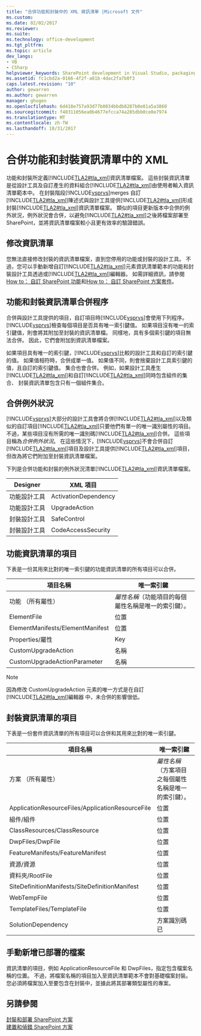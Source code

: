 ```yaml
---
title: "合併功能和封裝中的 XML 資訊清單 |Microsoft 文件"
ms.custom: 
ms.date: 02/02/2017
ms.reviewer: 
ms.suite: 
ms.technology: office-development
ms.tgt_pltfrm: 
ms.topic: article
dev_langs:
- VB
- CSharp
helpviewer_keywords: SharePoint development in Visual Studio, packaging
ms.assetid: fc1cbd2a-0166-4f2f-a81b-4dac2fa7b0f3
caps.latest.revision: "10"
author: gewarren
ms.author: gewarren
manager: ghogen
ms.openlocfilehash: 6d418e757a93d77b0034bbdb8287b0e81a5a3860
ms.sourcegitcommit: f40311056ea0b4677efcca74a285dbb0ce0e7974
ms.translationtype: MT
ms.contentlocale: zh-TW
ms.lasthandoff: 10/31/2017
---
```

# <a name="merging-xml-in-feature-and-package-manifests"></a>合併功能和封裝資訊清單中的 XML
  功能和封裝所定義[!INCLUDE[TLA2#tla_xml](../sharepoint/includes/tla2sharptla-xml-md.md)]資訊清單檔案。 這些封裝資訊清單是從設計工具及自訂產生的資料組合[!INCLUDE[TLA2#tla_xml](../sharepoint/includes/tla2sharptla-xml-md.md)]由使用者輸入資訊清單範本中。 在封裝階段[!INCLUDE[vsprvs](../sharepoint/includes/vsprvs-md.md)]merges 自訂[!INCLUDE[TLA2#tla_xml](../sharepoint/includes/tla2sharptla-xml-md.md)]陳述式與設計工具提供[!INCLUDE[TLA2#tla_xml](../sharepoint/includes/tla2sharptla-xml-md.md)]形成封裝[!INCLUDE[TLA2#tla_xml](../sharepoint/includes/tla2sharptla-xml-md.md)]資訊清單檔案。 類似的項目更新版本中合併的例外狀況，例外狀況會合併，以避免[!INCLUDE[TLA2#tla_xml](../sharepoint/includes/tla2sharptla-xml-md.md)]之後將檔案部署至 SharePoint，並將資訊清單檔案較小且更有效率的驗證錯誤。  
  
## <a name="modifying-the-manifests"></a>修改資訊清單  
 您無法直接修改封裝的資訊清單檔案，直到您停用的功能或封裝的設計工具。 不過，您可以手動新增自訂[!INCLUDE[TLA2#tla_xml](../sharepoint/includes/tla2sharptla-xml-md.md)]元素資訊清單範本的功能和封裝設計工具透過或[!INCLUDE[TLA2#tla_xml](../sharepoint/includes/tla2sharptla-xml-md.md)]編輯器。 如需詳細資訊，請參閱[How to： 自訂 SharePoint 功能](../sharepoint/how-to-customize-a-sharepoint-feature.md)和[How to： 自訂 SharePoint 方案套件](../sharepoint/how-to-customize-a-sharepoint-solution-package.md)。  
  
## <a name="feature-and-package-manifest-merge-process"></a>功能和封裝資訊清單合併程序  
 合併與設計工具提供的項目，自訂項目時[!INCLUDE[vsprvs](../sharepoint/includes/vsprvs-md.md)]會使用下列程序。 [!INCLUDE[vsprvs](../sharepoint/includes/vsprvs-md.md)]檢查每個項目是否具有唯一索引鍵值。 如果項目沒有唯一的索引鍵值，則會將其附加至封裝的資訊清單檔。 同樣地，具有多個索引鍵的項目無法合併。 因此，它們會附加到資訊清單檔案。  
  
 如果項目具有唯一的索引鍵，[!INCLUDE[vsprvs](../sharepoint/includes/vsprvs-md.md)]比較的設計工具和自訂的索引鍵的值。 如果值相符時，合併成單一值。 如果值不同，則會捨棄設計工具索引鍵的值，且自訂的索引鍵值。 集合也會合併。 例如，如果設計工具產生[!INCLUDE[TLA2#tla_xml](../sharepoint/includes/tla2sharptla-xml-md.md)]和自訂[!INCLUDE[TLA2#tla_xml](../sharepoint/includes/tla2sharptla-xml-md.md)]同時包含組件的集合、 封裝資訊清單包含只有一個組件集合。  
  
## <a name="merge-exceptions"></a>合併例外狀況  
 [!INCLUDE[vsprvs](../sharepoint/includes/vsprvs-md.md)]大部分的設計工具會將合併[!INCLUDE[TLA2#tla_xml](../sharepoint/includes/tla2sharptla-xml-md.md)]以及類似的自訂項目[!INCLUDE[TLA2#tla_xml](../sharepoint/includes/tla2sharptla-xml-md.md)]只要他們有單一的唯一識別屬性的項目。 不過，某些項目沒有所需的唯一識別碼[!INCLUDE[TLA2#tla_xml](../sharepoint/includes/tla2sharptla-xml-md.md)]合併。 這些項目稱為*合併例外狀況*。 在這些情況下，[!INCLUDE[vsprvs](../sharepoint/includes/vsprvs-md.md)]不會合併自訂[!INCLUDE[TLA2#tla_xml](../sharepoint/includes/tla2sharptla-xml-md.md)]項目及設計工具提供[!INCLUDE[TLA2#tla_xml](../sharepoint/includes/tla2sharptla-xml-md.md)]項目，但改為將它們附加至封裝資訊清單檔案。  
  
 下列是合併功能和封裝的例外狀況清單[!INCLUDE[TLA2#tla_xml](../sharepoint/includes/tla2sharptla-xml-md.md)]資訊清單檔案。  
  
|Designer|XML 項目|  
|--------------|-----------------|  
|功能設計工具|ActivationDependency|  
|功能設計工具|UpgradeAction|  
|封裝設計工具|SafeControl|  
|封裝設計工具|CodeAccessSecurity|  
  
## <a name="feature-manifest-elements"></a>功能資訊清單的項目  
 下表是一份其用來比對的唯一索引鍵的功能資訊清單的所有項目可以合併。  
  
|項目名稱|唯一索引鍵|  
|------------------|----------------|  
|功能 （所有屬性）|*屬性名稱*（功能項目的每個屬性名稱是唯一的索引鍵）。|  
|ElementFile|位置|  
|ElementManifests/ElementManifest|位置|  
|Properties/屬性|Key|  
|CustomUpgradeAction|名稱|  
|CustomUpgradeActionParameter|名稱|  
  
> [!NOTE]  
>  因為修改 CustomUpgradeAction 元素的唯一方式是在自訂[!INCLUDE[TLA2#tla_xml](../sharepoint/includes/tla2sharptla-xml-md.md)]編輯器 中，未合併的影響很低。  
  
## <a name="package-manifest-elements"></a>封裝資訊清單的項目  
 下表是一份套件資訊清單的所有項目可以合併和其用來比對的唯一索引鍵。  
  
|項目名稱|唯一索引鍵|  
|------------------|----------------|  
|方案 （所有屬性）|*屬性名稱*（方案項目之每個屬性名稱是唯一的索引鍵）。|  
|ApplicationResourceFiles/ApplicationResourceFile|位置|  
|組件/組件|位置|  
|ClassResources/ClassResource|位置|  
|DwpFiles/DwpFile|位置|  
|FeatureManifests/FeatureManifest|位置|  
|資源/資源|位置|  
|資料夾/RootFile|位置|  
|SiteDefinitionManifests/SiteDefinitionManifest|位置|  
|WebTempFile|位置|  
|TemplateFiles/TemplateFile|位置|  
|SolutionDependency|方案識別碼已|  
  
## <a name="manually-add-deployed-files"></a>手動新增已部署的檔案  
 資訊清單的項目，例如 ApplicationResourceFile 和 DwpFiles，指定包含檔案名稱的位置。 不過，將檔案名稱的項目加入至資訊清單範本不會對基礎檔案封裝。 您必須將檔案加入至要包含在封裝中，並據此將其部署類型屬性的專案。  
  
## <a name="see-also"></a>另請參閱  
 [封裝和部署 SharePoint 方案](../sharepoint/packaging-and-deploying-sharepoint-solutions.md)   
 [建置和偵錯 SharePoint 方案](../sharepoint/building-and-debugging-sharepoint-solutions.md)  
  
  